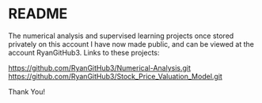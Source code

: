 # README
The numerical analysis and supervised learning projects once stored privately on this account I have now made public, and can be viewed at the account RyanGitHub3.
Links to these projects:

https://github.com/RyanGitHub3/Numerical-Analysis.git
https://github.com/RyanGitHub3/Stock_Price_Valuation_Model.git

Thank You!
